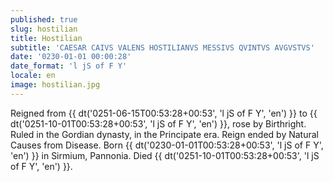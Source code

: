 ```yaml
---
published: true
slug: hostilian
title: Hostilian
subtitle: 'CAESAR CAIVS VALENS HOSTILIANVS MESSIVS QVINTVS AVGVSTVS'
date: '0230-01-01 00:00:28'
date_format: 'l jS of F Y'
locale: en
image: hostilian.jpg
---
```


Reigned from {{ dt('0251-06-15T00:53:28+00:53', 'l jS of F Y', 'en') }} to {{ dt('0251-10-01T00:53:28+00:53', 'l jS of F Y', 'en') }}, rose by Birthright. Ruled in the Gordian dynasty, in the Principate era. Reign ended by Natural Causes from Disease. Born {{ dt('0230-01-01T00:53:28+00:53', 'l jS of F Y', 'en') }} in Sirmium, Pannonia. Died {{ dt('0251-10-01T00:53:28+00:53', 'l jS of F Y', 'en') }}.
